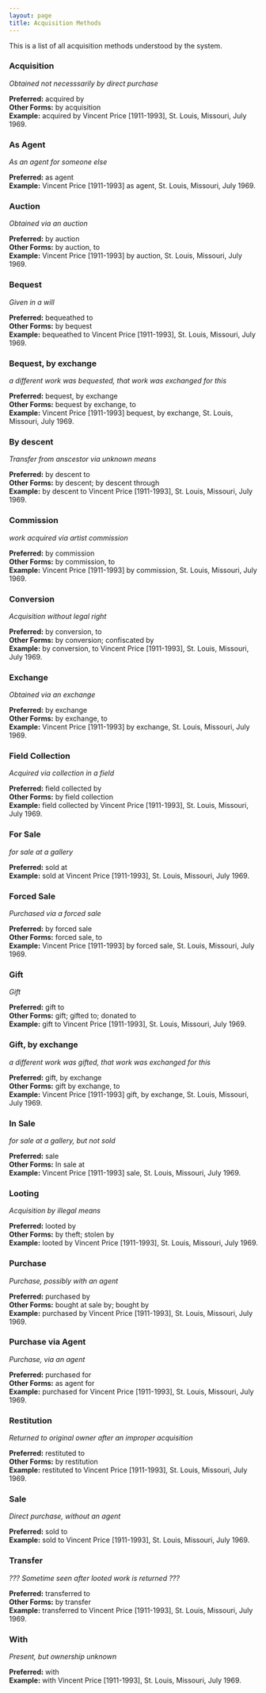 ```yaml
---
layout: page
title: Acquisition Methods
---
```


This is a list of all acquisition methods understood by the system.  

### Acquisition  


*Obtained not necesssarily by direct purchase*

**Preferred:**   acquired by  
**Other Forms:**  by acquisition  
**Example:**    acquired by Vincent Price [1911-1993], St. Louis, Missouri, July 1969.  

### As Agent  


*As an agent for someone else*

**Preferred:**   as agent  
**Example:**    Vincent Price [1911-1993] as agent, St. Louis, Missouri, July 1969.  

### Auction  


*Obtained via an auction*

**Preferred:**   by auction  
**Other Forms:**  by auction, to  
**Example:**    Vincent Price [1911-1993] by auction, St. Louis, Missouri, July 1969.  

### Bequest  


*Given in a will*

**Preferred:**   bequeathed to  
**Other Forms:**  by bequest  
**Example:**    bequeathed to Vincent Price [1911-1993], St. Louis, Missouri, July 1969.  

### Bequest, by exchange  


*a different work was bequested, that work was exchanged for this*

**Preferred:**   bequest, by exchange  
**Other Forms:**  bequest by exchange, to  
**Example:**    Vincent Price [1911-1993] bequest, by exchange, St. Louis, Missouri, July 1969.  

### By descent  


*Transfer from anscestor via unknown means*

**Preferred:**   by descent to  
**Other Forms:**  by descent; by descent through  
**Example:**    by descent to Vincent Price [1911-1993], St. Louis, Missouri, July 1969.  

### Commission  


*work acquired via artist commission*

**Preferred:**   by commission  
**Other Forms:**  by commission, to  
**Example:**    Vincent Price [1911-1993] by commission, St. Louis, Missouri, July 1969.  

### Conversion  


*Acquisition without legal right*

**Preferred:**   by conversion, to  
**Other Forms:**  by conversion; confiscated by  
**Example:**    by conversion, to Vincent Price [1911-1993], St. Louis, Missouri, July 1969.  

### Exchange  


*Obtained via an exchange*

**Preferred:**   by exchange  
**Other Forms:**  by exchange, to  
**Example:**    Vincent Price [1911-1993] by exchange, St. Louis, Missouri, July 1969.  

### Field Collection  


*Acquired via collection in a field*

**Preferred:**   field collected by  
**Other Forms:**  by field collection  
**Example:**    field collected by Vincent Price [1911-1993], St. Louis, Missouri, July 1969.  

### For Sale  


*for sale at a gallery*

**Preferred:**   sold at  
**Example:**    sold at Vincent Price [1911-1993], St. Louis, Missouri, July 1969.  

### Forced Sale  


*Purchased via a forced sale*

**Preferred:**   by forced sale  
**Other Forms:**  forced sale, to  
**Example:**    Vincent Price [1911-1993] by forced sale, St. Louis, Missouri, July 1969.  

### Gift  


*Gift*

**Preferred:**   gift to  
**Other Forms:**  gift; gifted to; donated to  
**Example:**    gift to Vincent Price [1911-1993], St. Louis, Missouri, July 1969.  

### Gift, by exchange  


*a different work was gifted, that work was exchanged for this*

**Preferred:**   gift, by exchange  
**Other Forms:**  gift by exchange, to  
**Example:**    Vincent Price [1911-1993] gift, by exchange, St. Louis, Missouri, July 1969.  

### In Sale  


*for sale at a gallery, but not sold*

**Preferred:**   sale  
**Other Forms:**  In sale at  
**Example:**    Vincent Price [1911-1993] sale, St. Louis, Missouri, July 1969.  

### Looting  


*Acquisition by illegal means*

**Preferred:**   looted by  
**Other Forms:**  by theft; stolen by  
**Example:**    looted by Vincent Price [1911-1993], St. Louis, Missouri, July 1969.  

### Purchase  


*Purchase, possibly with an agent*

**Preferred:**   purchased by  
**Other Forms:**  bought at sale by; bought by  
**Example:**    purchased by Vincent Price [1911-1993], St. Louis, Missouri, July 1969.  

### Purchase via Agent  


*Purchase, via an agent*

**Preferred:**   purchased for  
**Other Forms:**  as agent for  
**Example:**    purchased for Vincent Price [1911-1993], St. Louis, Missouri, July 1969.  

### Restitution  


*Returned to original owner after an improper acquisition*

**Preferred:**   restituted to  
**Other Forms:**  by restitution  
**Example:**    restituted to Vincent Price [1911-1993], St. Louis, Missouri, July 1969.  

### Sale  


*Direct purchase, without an agent*

**Preferred:**   sold to  
**Example:**    sold to Vincent Price [1911-1993], St. Louis, Missouri, July 1969.  

### Transfer  


*??? Sometime seen after looted work is returned ???*

**Preferred:**   transferred to  
**Other Forms:**  by transfer  
**Example:**    transferred to Vincent Price [1911-1993], St. Louis, Missouri, July 1969.  

### With  


*Present, but ownership unknown*

**Preferred:**   with  
**Example:**    with Vincent Price [1911-1993], St. Louis, Missouri, July 1969.  

